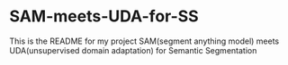 # SAM-meets-UDA-for-SS

This is the README for my project SAM(segment anything model) meets UDA(unsupervised domain adaptation) for Semantic Segmentation
